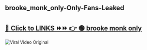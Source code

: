 
 ## brooke_monk_only-Only-Fans-Leaked

# <h2><a href="https://clipsfans.com/brooke_monk_only&ref=git">🔗 Click to LINKS ⏩⏩ 👉 🟢 brooke monk only </a></h2>

<a href="https://clipsfans.com/brooke_monk_only&ref=git" rel="nofollow" data-target="animated-image.originalLink"><img src="https://i.ibb.co.com/xMMVF88/686577567.gif" alt="Viral Video Original" style="max-width: 100%; display: inline-block;" data-target="animated-image.originalImage"></a>
